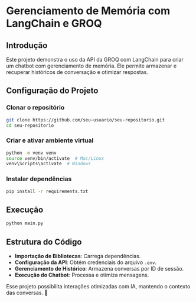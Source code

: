 # Gerenciamento de Memória com LangChain e GROQ

## Introdução
Este projeto demonstra o uso da API da GROQ com LangChain para criar um chatbot com gerenciamento de memória. Ele permite armazenar e recuperar históricos de conversação e otimizar respostas.

## Configuração do Projeto

### Clonar o repositório
```sh
git clone https://github.com/seu-usuario/seu-repositorio.git
cd seu-repositorio
```

### Criar e ativar ambiente virtual
```sh
python -m venv venv
source venv/bin/activate  # Mac/Linux
venv\Scripts\activate  # Windows
```

### Instalar dependências
```sh
pip install -r requirements.txt
```

## Execução
```sh
python main.py
```

## Estrutura do Código
- **Importação de Bibliotecas**: Carrega dependências.
- **Configuração da API**: Obtém credenciais do arquivo `.env`.
- **Gerenciamento de Histórico**: Armazena conversas por ID de sessão.
- **Execução do Chatbot**: Processa e otimiza mensagens.

Esse projeto possibilita interações otimizadas com IA, mantendo o contexto das conversas. 🚀
